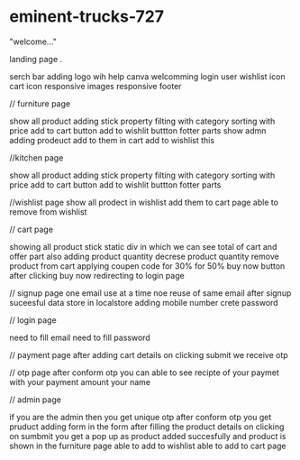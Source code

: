 # eminent-trucks-727

"welcome..."


 landing page .

 serch bar 
 adding logo wih help canva
 welcomming login user
 wishlist icon
 cart icon
 responsive images
 responsive footer



 // furniture page

 show all product
 adding stick property
 filting with category
 sorting with price
 add to cart button
 add to wishlit buttton
 fotter parts
 show admn adding prodeuct
 add to them in  cart
 add to wishlist this


 //kitchen  page

 show all product
 adding stick property
 filting with category
 sorting with price
 add to cart button
 add to wishlit buttton
 fotter parts


 //wishlist page
 show all prodect in wishlist
 add them to cart page
 able to remove from wishlist


 // cart page

 showing all product
 stick static div in which we can see total of cart and offer part also
 adding product quantity
 decrese product quantity
 remove product from cart
 applying coupen code 
 for 30%
 for 50%
 buy now button 
 after clicking buy now redirecting to login page



// signup page
one email use at a time noe reuse of same email
after signup suceesful data store in localstore
adding mobile number
crete password


// login page 

need to fill email
need to fill password

// payment page 
after adding cart details on clicking submit 
we receive otp

// otp page
after conform otp you can able to see recipte of your paymet with 
your payment amount your name


// admin page

if you are the admin then you get unique otp
after conform otp
you get pruduct adding form
in the form after filling the product details
on clicking on sumbmit you get a pop up as product added succesfully
and product is shown in the furniture page
able to add to wishlist
able to add to cart page




